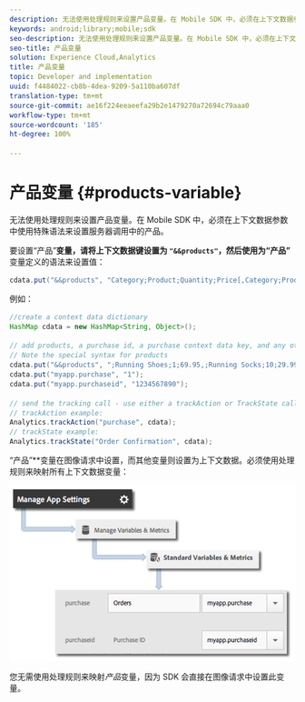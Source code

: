 ```yaml
---
description: 无法使用处理规则来设置产品变量。在 Mobile SDK 中，必须在上下文数据参数中使用特殊语法来设置服务器调用中的产品。
keywords: android;library;mobile;sdk
seo-description: 无法使用处理规则来设置产品变量。在 Mobile SDK 中，必须在上下文数据参数中使用特殊语法来设置服务器调用中的产品。
seo-title: 产品变量
solution: Experience Cloud,Analytics
title: 产品变量
topic: Developer and implementation
uuid: f4484022-cb8b-4dea-9209-5a110ba607df
translation-type: tm+mt
source-git-commit: ae16f224eeaeefa29b2e1479270a72694c79aaa0
workflow-type: tm+mt
source-wordcount: '185'
ht-degree: 100%

---
```



# 产品变量 {#products-variable}

无法使用处理规则来设置产品变量。在 Mobile SDK 中，必须在上下文数据参数中使用特殊语法来设置服务器调用中的产品。

要设置“产品”**&#x200B;变量，请将上下文数据键设置为 `"&&products"`，然后使用为“产品”**&#x200B;变量定义的语法来设置值：

```java
cdata.put("&&products", "Category;Product;Quantity;Price[,Category;Product;Quantity;Price]");
```

例如：

```java
//create a context data dictionary 
HashMap cdata = new HashMap<String, Object>(); 
 
// add products, a purchase id, a purchase context data key, and any other data you want to collect. 
// Note the special syntax for products 
cdata.put("&&products", ";Running Shoes;1;69.95,;Running Socks;10;29.99"); 
cdata.put("myapp.purchase", "1"); 
cdata.put("myapp.purchaseid", "1234567890"); 
 
// send the tracking call - use either a trackAction or TrackState call. 
// trackAction example: 
Analytics.trackAction("purchase", cdata); 
// trackState example: 
Analytics.trackState("Order Confirmation", cdata);
```

“产品”**&#x200B;变量在图像请求中设置，而其他变量则设置为上下文数据。必须使用处理规则来映射所有上下文数据变量：

![](assets/map-products.png)

您无需使用处理规则来映射&#x200B;*产品*&#x200B;变量，因为 SDK 会直接在图像请求中设置此变量。
